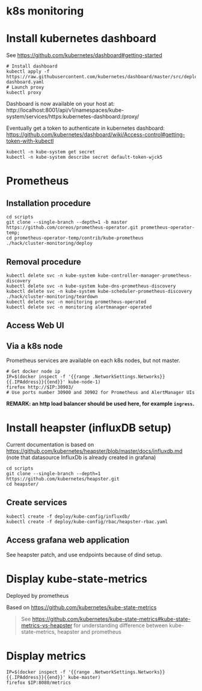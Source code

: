 k8s monitoring
==============

# Install kubernetes dashboard

See https://github.com/kubernetes/dashboard#getting-started
```
# Install dashboard
kubectl apply -f https://raw.githubusercontent.com/kubernetes/dashboard/master/src/deploy/recommended/kubernetes-dashboard.yaml
# Launch proxy
kubectl proxy
```
Dashboard is now available on your host at:
http://localhost:8001/api/v1/namespaces/kube-system/services/https:kubernetes-dashboard:/proxy/

Eventually get a token to authenticate in kubernetes dashboard:
https://github.com/kubernetes/dashboard/wiki/Access-control#getting-token-with-kubectl

```shell
kubectl -n kube-system get secret
kubectl -n kube-system describe secret default-token-wjck5
```

# Prometheus

## Installation procedure

```
cd scripts 
git clone --single-branch --depth=1 -b master https://github.com/coreos/prometheus-operator.git prometheus-operator-temp;
cd prometheus-operator-temp/contrib/kube-prometheus
./hack/cluster-monitoring/deploy
```

## Removal procedure

```
kubectl delete svc -n kube-system kube-controller-manager-prometheus-discovery
kubectl delete svc -n kube-system kube-dns-prometheus-discovery
kubectl delete svc -n kube-system kube-scheduler-prometheus-discovery
./hack/cluster-monitoring/teardown
kubectl delete svc -n monitoring prometheus-operated
kubectl delete svc -n monitoring alertmanager-operated
```

## Access Web UI

## Via a k8s node

Prometheus services are available on each k8s nodes, but not master.

```
# Get docker node ip
IP=$(docker inspect -f '{{range .NetworkSettings.Networks}}{{.IPAddress}}{{end}}' kube-node-1)
firefox http://$IP:30903/
# Use ports number 30900 and 30902 for Prometheus and AlertManager UIs
```

**REMARK: an http load balancer should be used here, for example `ingress`.**

# Install heapster (influxDB setup)

Current documentation is based on https://github.com/kubernetes/heapster/blob/master/docs/influxdb.md
(note that datasource InfluxDb is already created in grafana)

```
cd scripts 
git clone --single-branch --depth=1 https://github.com/kubernetes/heapster.git
cd heapster/
```

## Create services

```
kubectl create -f deploy/kube-config/influxdb/
kubectl create -f deploy/kube-config/rbac/heapster-rbac.yaml
```

## Access grafana web application

See heapster patch, and use endpoints because of dind setup.

# Display kube-state-metrics

Deployed by prometheus

Based on https://github.com/kubernetes/kube-state-metrics

> See https://github.com/kubernetes/kube-state-metrics#kube-state-metrics-vs-heapster
> for understanding difference between kube-state-metrics, heapster and
> prometheus

# Display metrics

```
IP=$(docker inspect -f '{{range .NetworkSettings.Networks}}{{.IPAddress}}{{end}}' kube-master)
firefox $IP:8080/metrics
```

